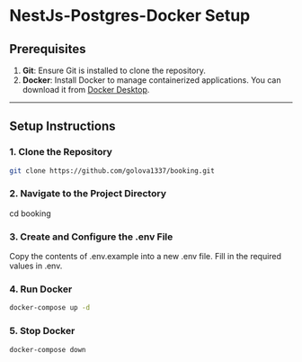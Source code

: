 # NestJs-Postgres-Docker Setup

## Prerequisites

1. **Git**: Ensure Git is installed to clone the repository.
2. **Docker**: Install Docker to manage containerized applications. You can download it from [Docker Desktop](https://www.docker.com/products/docker-desktop).

---

## Setup Instructions

### 1. Clone the Repository

```bash
git clone https://github.com/golova1337/booking.git
```

### 2. Navigate to the Project Directory

cd booking

### 3. Create and Configure the .env File

Copy the contents of .env.example into a new .env file.
Fill in the required values in .env.

### 4. Run Docker

```bash
docker-compose up -d
```

### 5. Stop Docker

```bash
docker-compose down
```
